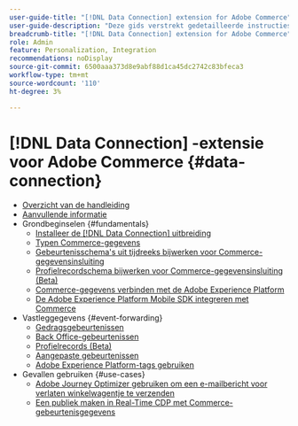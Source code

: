 ```yaml
---
user-guide-title: "[!DNL Data Connection] extension for Adobe Commerce"
user-guide-description: "Deze gids verstrekt gedetailleerde instructies om de  [!DNL Data Connection]  uitbreiding voor Adobe Commerce te gebruiken."
breadcrumb-title: "[!DNL Data Connection] extension for Adobe Commerce"
role: Admin
feature: Personalization, Integration
recommendations: noDisplay
source-git-commit: 6500aaa373d8e9abf88d1ca45dc2742c83bfeca3
workflow-type: tm+mt
source-wordcount: '110'
ht-degree: 3%

---
```


# [!DNL Data Connection] -extensie voor Adobe Commerce {#data-connection}

- [Overzicht van de handleiding](overview.md)
- [Aanvullende informatie](release-notes.md)
- Grondbeginselen {#fundamentals}
   - [Installeer de  [!DNL Data Connection]  uitbreiding](install.md)
   - [Typen Commerce-gegevens](data-ingestion.md)
   - [Gebeurtenisschema&#39;s uit tijdreeks bijwerken voor Commerce-gegevensinsluiting](update-xdm.md)
   - [Profielrecordschema bijwerken voor Commerce-gegevensinsluiting (Beta)](profile-data.md)
   - [Commerce-gegevens verbinden met de Adobe Experience Platform](connect-data.md)
   - [De Adobe Experience Platform Mobile SDK integreren met Commerce](mobile-sdk-epc.md)
- Vastleggegevens {#event-forwarding}
   - [Gedragsgebeurtenissen](events.md)
   - [Back Office-gebeurtenissen](events-backoffice.md)
   - [Profielrecords (Beta)](events-profilerecord.md)
   - [Aangepaste gebeurtenissen](custom-events.md)
   - [Adobe Experience Platform-tags gebruiken](using-tags.md)
- Gevallen gebruiken {#use-cases}
   - [Adobe Journey Optimizer gebruiken om een e-mailbericht voor verlaten winkelwagentje te verzenden](using-ajo.md)
   - [Een publiek maken in Real-Time CDP met Commerce-gebeurtenisgegevens](create-audience.md)
